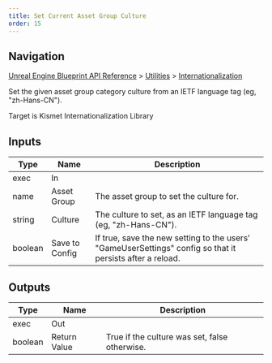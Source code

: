 ```yaml
---
title: Set Current Asset Group Culture
order: 15
---
```

## Navigation

[Unreal Engine Blueprint API Reference](https://dev.epicgames.com/documentation/en-us/unreal-engine/BlueprintAPI) > [Utilities](https://dev.epicgames.com/documentation/en-us/unreal-engine/BlueprintAPI/Utilities) > [Internationalization](https://dev.epicgames.com/documentation/en-us/unreal-engine/BlueprintAPI/Utilities/Internationalization)

Set the given asset group category culture from an IETF language tag (eg, "zh-Hans-CN").

Target is Kismet Internationalization Library

## Inputs

| Type | Name | Description |
| --- | --- | --- |
| exec | In |  |
| name | Asset Group | The asset group to set the culture for. |
| string | Culture | The culture to set, as an IETF language tag (eg, "zh-Hans-CN"). |
| boolean | Save to Config | If true, save the new setting to the users' "GameUserSettings" config so that it persists after a reload. |

## Outputs

| Type | Name | Description |
| --- | --- | --- |
| exec | Out |  |
| boolean | Return Value | True if the culture was set, false otherwise. |
